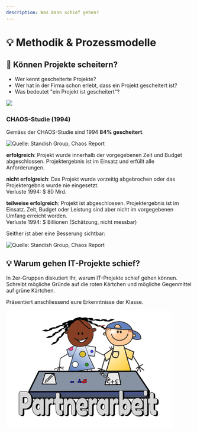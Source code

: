 ```yaml
---
description: Was kann schief gehen?
---
```


# 💡 Methodik & Prozessmodelle

## 💬 Können Projekte scheitern?

* Wer kennt gescheiterte Projekte?
* Wer hat in der Firma schon erlebt, dass ein Projekt gescheitert ist?
* Was bedeutet "ein Projekt ist gescheitert"?

![](../.gitbook/assets/image%20%2839%29.png)

### CHAOS-Studie \(1994\)

Gemäss der CHAOS-Studie sind 1994 **84% gescheitert**.

![Quelle: Standish Group, Chaos Report](../.gitbook/assets/image%20%2866%29.png)

**erfolgreich**: Projekt wurde innerhalb der vorgegebenen Zeit und Budget abgeschlossen. Projektergebnis ist im Einsatz und erfüllt alle Anforderungen.

**nicht erfolgreich**: Das Projekt wurde vorzeitig abgebrochen oder das Projektergebnis wurde nie eingesetzt.  
 Verluste 1994: $ 80 Mrd.

**teilweise erfolgreich**: Projekt ist abgeschlossen. Projektergebnis ist im Einsatz. Zeit, Budget oder Leistung sind aber nicht im vorgegebenen Umfang erreicht worden.  
 Verluste 1994: $ Billionen \(Schätzung, nicht messbar\)

Seither ist aber eine Besserung sichtbar:

![Quelle: Standish Group, Chaos Report](../.gitbook/assets/image%20%2818%29.png)



## 💡 Warum gehen IT-Projekte schief?

In 2er-Gruppen diskutiert Ihr, warum IT-Projekte schief gehen können. Schreibt mögliche Gründe auf die roten Kärtchen und mögliche Gegenmittel auf grüne Kärtchen.

Präsentiert anschliessend eure Erkenntnisse der Klasse.

![](../.gitbook/assets/image%20%2899%29%20%281%29.png)



